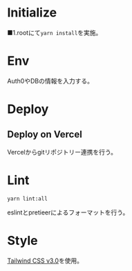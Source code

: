 # Initialize
■1.rootにて`yarn install`を実施。


# Env
Auth0やDBの情報を入力する。


# Deploy

## Deploy on Vercel
Vercelからgitリポジトリー連携を行う。


# Lint
```yarn lint:all```

eslintとpretieerによるフォーマットを行う。

# Style

[Tailwind CSS v3.0](https://tailwindcss.com/blog/tailwindcss-v3)を使用。

